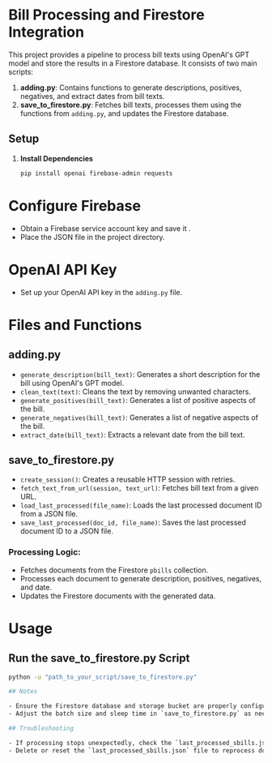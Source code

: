 # Bill Processing and Firestore Integration

This project provides a pipeline to process bill texts using OpenAI's GPT model and store the results in a Firestore database. It consists of two main scripts:

1. **adding.py**: Contains functions to generate descriptions, positives, negatives, and extract dates from bill texts.
2. **save_to_firestore.py**: Fetches bill texts, processes them using the functions from `adding.py`, and updates the Firestore database.

## Setup

1. **Install Dependencies**
   ```bash
   pip install openai firebase-admin requests

# Configure Firebase

- Obtain a Firebase service account key and save it .
- Place the JSON file in the project directory.

# OpenAI API Key

- Set up your OpenAI API key in the `adding.py` file.

# Files and Functions

## adding.py

- `generate_description(bill_text)`: Generates a short description for the bill using OpenAI's GPT model.
- `clean_text(text)`: Cleans the text by removing unwanted characters.
- `generate_positives(bill_text)`: Generates a list of positive aspects of the bill.
- `generate_negatives(bill_text)`: Generates a list of negative aspects of the bill.
- `extract_date(bill_text)`: Extracts a relevant date from the bill text.

## save_to_firestore.py

- `create_session()`: Creates a reusable HTTP session with retries.
- `fetch_text_from_url(session, text_url)`: Fetches bill text from a given URL.
- `load_last_processed(file_name)`: Loads the last processed document ID from a JSON file.
- `save_last_processed(doc_id, file_name)`: Saves the last processed document ID to a JSON file.

### Processing Logic:

- Fetches documents from the Firestore `pbills` collection.
- Processes each document to generate description, positives, negatives, and date.
- Updates the Firestore documents with the generated data.

# Usage

## Run the save_to_firestore.py Script

```bash
python -u "path_to_your_script/save_to_firestore.py"

## Notes

- Ensure the Firestore database and storage bucket are properly configured.
- Adjust the batch size and sleep time in `save_to_firestore.py` as needed to manage API rate limits and server load.

## Troubleshooting

- If processing stops unexpectedly, check the `last_processed_sbills.json` file to see the last processed document ID.
- Delete or reset the `last_processed_sbills.json` file to reprocess documents from the beginning.